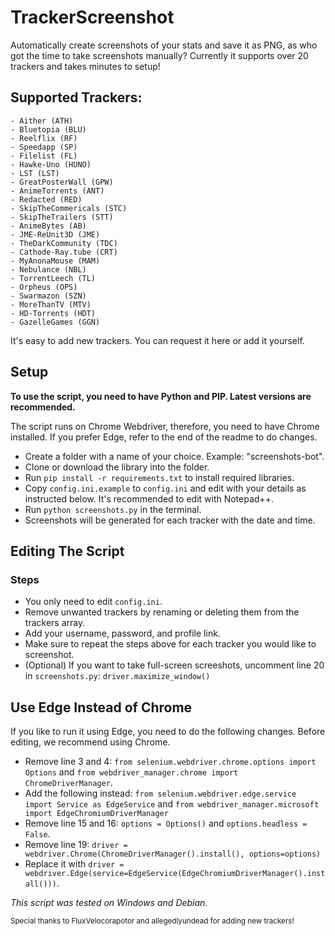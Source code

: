# TrackerScreenshot
Automatically create screenshots of your stats and save it as PNG, as who got the time to take screenshots manually? Currently it supports over 20 trackers and takes minutes to setup!


## Supported Trackers:
    - Aither (ATH)
    - Bluetopia (BLU)
    - Reelflix (RF)
    - Speedapp (SP)
    - Filelist (FL)
    - Hawke-Uno (HUNO)
    - LST (LST)
    - GreatPosterWall (GPW)
    - AnimeTorrents (ANT)
    - Redacted (RED)
    - SkipTheCommericals (STC)
    - SkipTheTrailers (STT)
    - AnimeBytes (AB)
    - JME-ReUnit3D (JME)
    - TheDarkCommunity (TDC)
    - Cathode-Ray.tube (CRT)
    - MyAnonaMouse (MAM)
    - Nebulance (NBL)
    - TorrentLeech (TL)
    - Orpheus (OPS)
    - Swarmazon (SZN)
    - MoreThanTV (MTV)
    - HD-Torrents (HDT)
    - GazelleGames (GGN)


It's easy to add new trackers. You can request it here or add it yourself.

##  Setup

**To use the script, you need to have Python and PIP. Latest versions are recommended.**

The script runs on Chrome Webdriver, therefore, you need to have Chrome installed. If you prefer Edge, refer to the end of the readme to do changes.

- Create a folder with a name of your choice. Example: "screenshots-bot".
- Clone or download the library into the folder.
- Run `pip install -r requirements.txt` to install required libraries.
- Copy `config.ini.example` to `config.ini` and edit with your details as instructed below. It's recommended to edit with Notepad++.
- Run `python screenshots.py` in the terminal.
- Screenshots will be generated for each tracker with the date and time.


## Editing The Script

### Steps
- You only need to edit `config.ini`.
- Remove unwanted trackers by renaming or deleting them from the trackers array.
- Add your username, password, and profile link.
- Make sure to repeat the steps above for each tracker you would like to screenshot.
- (Optional) If you want to take full-screen screeshots, uncomment line 20 in `screenshots.py`: `driver.maximize_window()`


## Use Edge Instead of Chrome

If you like to run it using Edge, you need to do the following changes. Before editing, we recommend using Chrome.
- Remove line 3 and 4: `from selenium.webdriver.chrome.options import Options` and `from webdriver_manager.chrome import ChromeDriverManager`.
- Add the following instead: `from selenium.webdriver.edge.service import Service as EdgeService` and `from webdriver_manager.microsoft import EdgeChromiumDriverManager`
- Remove line 15 and 16: `options = Options()` and `options.headless = False`.
- Remove line 19: `driver = webdriver.Chrome(ChromeDriverManager().install(), options=options)`
- Replace it with `driver = webdriver.Edge(service=EdgeService(EdgeChromiumDriverManager().install()))`.


*This script was tested on Windows and Debian.*


<sub>Special thanks to FluxVelocorapotor and allegedlyundead for adding new trackers!</sub>

